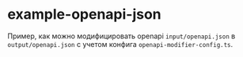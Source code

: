 # example-openapi-json

Пример, как можно модифицировать openapi `input/openapi.json` в `output/openapi.json` с учетом конфига `openapi-modifier-config.ts`.